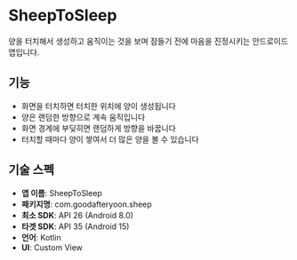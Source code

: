 # SheepToSleep

양을 터치해서 생성하고 움직이는 것을 보며 잠들기 전에 마음을 진정시키는 안드로이드 앱입니다.

## 기능

- 화면을 터치하면 터치한 위치에 양이 생성됩니다
- 양은 랜덤한 방향으로 계속 움직입니다
- 화면 경계에 부딪히면 랜덤하게 방향을 바꿉니다
- 터치할 때마다 양이 쌓여서 더 많은 양을 볼 수 있습니다

## 기술 스펙

- **앱 이름**: SheepToSleep
- **패키지명**: com.goodafteryoon.sheep
- **최소 SDK**: API 26 (Android 8.0)
- **타겟 SDK**: API 35 (Android 15)
- **언어**: Kotlin
- **UI**: Custom View

